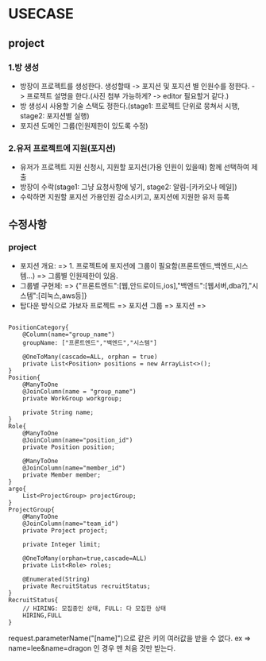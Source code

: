 # USECASE
## project
### 1.방 생성
- 방장이 프로젝트를 생성한다. 생성할때 -> 포지션 및 포지션 별 인원수를 정한다. -> 프로젝트 설명을 한다.(사진 첨부 가능하게? -> editor 필요할거 같다.)
- 방 생성시 사용할 기술 스택도 정한다.(stage1: 프로젝트 단위로 뭉쳐서 시행, stage2: 포지션별 실행)
- 포지션 도메인 그룹(인원제한이 있도록 수정)

### 2.유저 프로젝트에 지원(포지션)
- 유저가 프로젝트 지원 신청시, 지원할 포지션(가용 인원이 있을때) 함께 선택하여 제출
- 방장이 수락(stage1: 그냥 요청사항에 넣기, stage2: 알림-[카카오나 메일])
- 수락하면 지원할 포지션 가용인원 감소시키고, 포지션에 지원한 유저 등록

## 수정사항
### project 
- 포지션 개요: => 1. 프로젝트에 포지션에 그룹이 필요함(프론트엔드,백엔드,시스템...) => 그룹별 인원제한이 있음.
- 그룹별 구현체: => {"프론트엔드":[웹,안드로이드,ios],"백엔드":[웹서버,dba?],"시스템":[리눅스,aws등]}
- 탑다운 방식으로 가보자
    프로젝트 => 포지션 그룹 => 포지션 =>
```text

PositionCategory{
    @Column(name="group_name")
    groupName: ["프론트엔드","백엔드","시스템"]
    
    @OneToMany(cascade=ALL, orphan = true)
    private List<Position> positions = new ArrayList<>();
}
Position{
    @ManyToOne
    @JoinColumn(name = "group_name")
    private WorkGroup workgroup;
    
    private String name;
}
Role{
    @ManyToOne
    @JoinColumn(name="position_id")
    private Position position;
    
    @ManyToOne
    @JoinColumn(name="member_id")
    private Member member;
}
argo{
    List<ProjectGroup> projectGroup;
}
ProjectGroup{
    @ManyToOne
    @JoinColumn(name="team_id")
    private Project project;
    
    private Integer limit;
    
    @OneToMany(orphan=true,cascade=ALL)
    private List<Role> roles;
    
    @Enumerated(String)
    private RecruitStatus recruitStatus;
}
RecruitStatus{
    // HIRING: 모집중인 상태, FULL: 다 모집한 상태
    HIRING,FULL
}
```
request.parameterName("[name]")으로 같은 키의 여러값을 받을 수 없다. ex => name=lee&name=dragon 인 경우 맨 처음 것만 받는다.
    